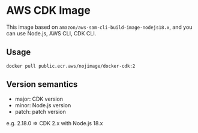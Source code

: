 # AWS CDK Image

This image based on `amazon/aws-sam-cli-build-image-nodejs18.x`, and you can use Node.js, AWS CLI, CDK CLI.

## Usage

```shell
docker pull public.ecr.aws/nojimage/docker-cdk:2
```

## Version semantics

- major: CDK version
- minor: Node.js version
- patch: patch version

e.g. 2.18.0 => CDK 2.x with Node.js 18.x
